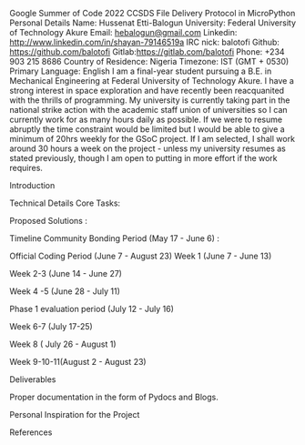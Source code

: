Google Summer of Code 2022
CCSDS File Delivery Protocol in MicroPython
Personal Details
Name: Hussenat Etti-Balogun
University: Federal University of Technology Akure
Email: hebalogun@gmail.com
Linkedin: http://www.linkedin.com/in/shayan-79146519a
IRC nick: balotofi
Github: https://github.com/balotofi
Gitlab:https://gitlab.com/balotofi
Phone: +234 903 215 8686
Country of Residence: Nigeria
Timezone: IST (GMT + 0530)
Primary Language: English
I am a final-year student pursuing a B.E. in Mechanical Engineering at Federal University of Technology Akure. I have a strong interest in space exploration and have recently been reacquanited with the thrills of programming. My university is currently taking part in the national strike action with the academic staff union of universities so I can currently work for as many hours daily as possible. If we were to resume abruptly the time constraint would be limited but I would be able to give a minimum of 20hrs weekly for the GSoC project. If I am selected, I shall work around 30 hours a week on the project - unless my university resumes as stated previously, though I am open to putting in more effort if the work requires.

Introduction


Technical Details
Core Tasks:


Proposed Solutions :



Timeline
Community Bonding Period (May 17 - June 6) :


Official Coding Period (June 7 - August 23)
Week 1 (June 7 - June 13)



Week 2-3 (June 14 - June 27)



Week 4 -5 (June 28 - July 11)



Phase 1 evaluation period (July 12 - July 16)


Week 6-7 (July 17-25)



Week 8 ( July 26 - August 1)


Week 9-10-11(August 2 - August 23)



Deliverables


Proper documentation in the form of Pydocs and Blogs.

Personal Inspiration for the Project


References
